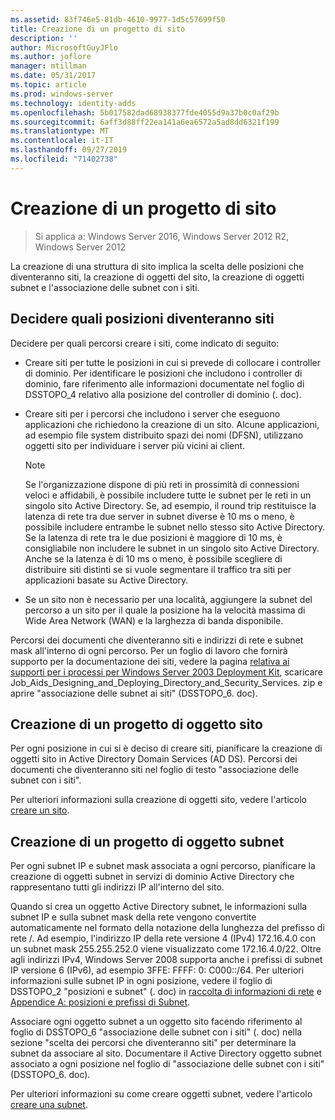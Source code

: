 ```yaml
---
ms.assetid: 83f746e5-81db-4610-9977-1d5c57699f50
title: Creazione di un progetto di sito
description: ''
author: MicrosoftGuyJFlo
ms.author: joflore
manager: mtillman
ms.date: 05/31/2017
ms.topic: article
ms.prod: windows-server
ms.technology: identity-adds
ms.openlocfilehash: 5b017582dad68938377fde4055d9a37b0c0af29b
ms.sourcegitcommit: 6aff3d88ff22ea141a6ea6572a5ad8dd6321f199
ms.translationtype: MT
ms.contentlocale: it-IT
ms.lasthandoff: 09/27/2019
ms.locfileid: "71402738"
---
```

# <a name="creating-a-site-design"></a>Creazione di un progetto di sito

>Si applica a: Windows Server 2016, Windows Server 2012 R2, Windows Server 2012

La creazione di una struttura di sito implica la scelta delle posizioni che diventeranno siti, la creazione di oggetti del sito, la creazione di oggetti subnet e l'associazione delle subnet con i siti.  
  
## <a name="deciding-which-locations-will-become-sites"></a>Decidere quali posizioni diventeranno siti

Decidere per quali percorsi creare i siti, come indicato di seguito:  
  
- Creare siti per tutte le posizioni in cui si prevede di collocare i controller di dominio. Per identificare le posizioni che includono i controller di dominio, fare riferimento alle informazioni documentate nel foglio di DSSTOPO_4 relativo alla posizione del controller di dominio (. doc).  
- Creare siti per i percorsi che includono i server che eseguono applicazioni che richiedono la creazione di un sito. Alcune applicazioni, ad esempio file system distribuito spazi dei nomi (DFSN), utilizzano oggetti sito per individuare i server più vicini ai client.  

   > [!NOTE]  
   > Se l'organizzazione dispone di più reti in prossimità di connessioni veloci e affidabili, è possibile includere tutte le subnet per le reti in un singolo sito Active Directory. Se, ad esempio, il round trip restituisce la latenza di rete tra due server in subnet diverse è 10 ms o meno, è possibile includere entrambe le subnet nello stesso sito Active Directory. Se la latenza di rete tra le due posizioni è maggiore di 10 ms, è consigliabile non includere le subnet in un singolo sito Active Directory. Anche se la latenza è di 10 ms o meno, è possibile scegliere di distribuire siti distinti se si vuole segmentare il traffico tra siti per applicazioni basate su Active Directory.  

- Se un sito non è necessario per una località, aggiungere la subnet del percorso a un sito per il quale la posizione ha la velocità massima di Wide Area Network (WAN) e la larghezza di banda disponibile.  
  
Percorsi dei documenti che diventeranno siti e indirizzi di rete e subnet mask all'interno di ogni percorso. Per un foglio di lavoro che fornirà supporto per la documentazione dei siti, vedere la pagina [relativa ai supporti per i processi per Windows Server 2003 Deployment Kit](https://go.microsoft.com/fwlink/?LinkID=102558), scaricare Job_Aids_Designing_and_Deploying_Directory_and_Security_Services. zip e aprire "associazione delle subnet ai siti" (DSSTOPO_6. doc).  
  
## <a name="creating-a-site-object-design"></a>Creazione di un progetto di oggetto sito

Per ogni posizione in cui si è deciso di creare siti, pianificare la creazione di oggetti sito in Active Directory Domain Services (AD DS). Percorsi dei documenti che diventeranno siti nel foglio di testo "associazione delle subnet con i siti".  
  
Per ulteriori informazioni sulla creazione di oggetti sito, vedere l'articolo [creare un sito](https://go.microsoft.com/fwlink/?LinkId=107067).  
  
## <a name="creating-a-subnet-object-design"></a>Creazione di un progetto di oggetto subnet

Per ogni subnet IP e subnet mask associata a ogni percorso, pianificare la creazione di oggetti subnet in servizi di dominio Active Directory che rappresentano tutti gli indirizzi IP all'interno del sito.  
  
Quando si crea un oggetto Active Directory subnet, le informazioni sulla subnet IP e sulla subnet mask della rete vengono convertite automaticamente nel formato della notazione della lunghezza del prefisso di rete <IP address>/<prefix length>. Ad esempio, l'indirizzo IP della rete versione 4 (IPv4) 172.16.4.0 con un subnet mask 255.255.252.0 viene visualizzato come 172.16.4.0/22. Oltre agli indirizzi IPv4, Windows Server 2008 supporta anche i prefissi di subnet IP versione 6 (IPv6), ad esempio 3FFE: FFFF: 0: C000::/64. Per ulteriori informazioni sulle subnet IP in ogni posizione, vedere il foglio di DSSTOPO_2 "posizioni e subnet" (. doc) in [raccolta di informazioni di rete](../../ad-ds/plan/Collecting-Network-Information.md) e [Appendice A: posizioni e prefissi di Subnet](Appendix-A--Locations-and-Subnet-Prefixes.md).  
  
Associare ogni oggetto subnet a un oggetto sito facendo riferimento al foglio di DSSTOPO_6 "associazione delle subnet con i siti" (. doc) nella sezione "scelta dei percorsi che diventeranno siti" per determinare la subnet da associare al sito. Documentare il Active Directory oggetto subnet associato a ogni posizione nel foglio di "associazione delle subnet con i siti" (DSSTOPO_6. doc).  
  
Per ulteriori informazioni su come creare oggetti subnet, vedere l'articolo [creare una subnet](https://go.microsoft.com/fwlink/?LinkId=107068).
